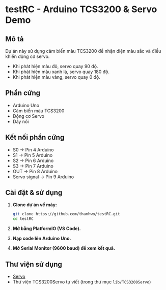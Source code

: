 # testRC - Arduino TCS3200 & Servo Demo

## Mô tả
Dự án này sử dụng cảm biến màu TCS3200 để nhận diện màu sắc và điều khiển động cơ servo.  
- Khi phát hiện màu đỏ, servo quay 90 độ.
- Khi phát hiện màu xanh lá, servo quay 180 độ.
- Khi phát hiện màu vàng, servo quay 0 độ.

## Phần cứng
- Arduino Uno
- Cảm biến màu TCS3200
- Động cơ Servo
- Dây nối

## Kết nối phần cứng
- S0 → Pin 4 Arduino
- S1 → Pin 5 Arduino
- S2 → Pin 6 Arduino
- S3 → Pin 7 Arduino
- OUT → Pin 8 Arduino
- Servo signal → Pin 9 Arduino

## Cài đặt & sử dụng

1. **Clone dự án về máy:**
    ```sh
    git clone https://github.com/thanhwo/testRC.git
    cd testRC
    ```

2. **Mở bằng PlatformIO (VS Code).**

3. **Nạp code lên Arduino Uno.**

4. **Mở Serial Monitor (9600 baud) để xem kết quả.**

## Thư viện sử dụng
- [Servo](https://registry.platformio.org/libraries/arduino-libraries/Servo)
- Thư viện TCS3200Servo tự viết (trong thư mục `lib/TCS3200Servo`)
